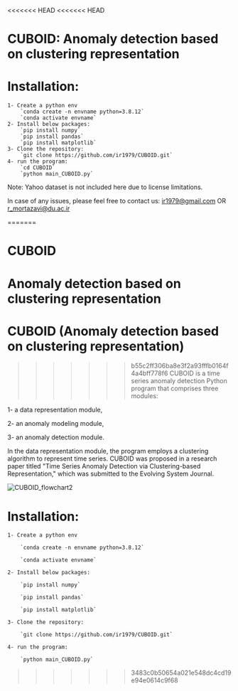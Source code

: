 <<<<<<< HEAD
<<<<<<< HEAD
# CUBOID: Anomaly detection based on clustering representation

# Installation:

	1- Create a python env 
		`conda create -n envname python=3.8.12`
		`conda activate envname`
	2- Install below packages:
		`pip install numpy`
		`pip install pandas`
		`pip install matplotlib`
	3- Clone the repository:
		`git clone https://github.com/ir1979/CUBOID.git` 
	4- run the program:
		`cd CUBOID`
		`python main_CUBOID.py`


Note: Yahoo dataset is not included here due to license limitations.

In case of any issues, please feel free to contact us:
	ir1979@gmail.com   OR  r_mortazavi@du.ac.ir

=======
# CUBOID
Anomaly detection based on clustering representation
=======
# CUBOID (Anomaly detection based on clustering representation)

>>>>>>> b55c2ff306ba8e3f2a93fffb0164f4a4bff778f6
CUBOID is a time series anomaly detection Python program that comprises three modules:

1- a data representation module,

2- an anomaly modeling module,

3- an anomaly detection module.

In the data representation module, the program employs a clustering algorithm to represent time series.
CUBOID was proposed in a research paper titled "Time Series Anomaly Detection via Clustering-based Representation," which was submitted to the Evolving System Journal.

![CUBOID_flowchart2](https://github.com/ir1979/CUBOID/assets/84338617/17f171a2-e9a2-4d96-91aa-0b7185247c53)


# Installation:

	1- Create a python env 
  
		`conda create -n envname python=3.8.12`
    
		`conda activate envname`
    
	2- Install below packages:
  
		`pip install numpy`
    
		`pip install pandas`
    
		`pip install matplotlib`
    
	3- Clone the repository:
  
		`git clone https://github.com/ir1979/CUBOID.git` 
    
	4- run the program:
  
		`python main_CUBOID.py`


>>>>>>> 3483c0b50654a021e548dc4cd19e94e0614c9f68
